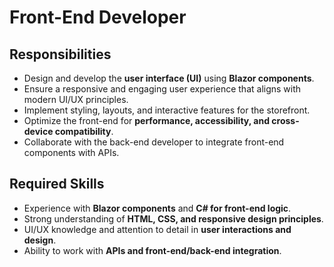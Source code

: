 # Front-End Developer

## Responsibilities
- Design and develop the **user interface (UI)** using **Blazor components**.
- Ensure a responsive and engaging user experience that aligns with modern UI/UX principles.
- Implement styling, layouts, and interactive features for the storefront.
- Optimize the front-end for **performance, accessibility, and cross-device compatibility**.
- Collaborate with the back-end developer to integrate front-end components with APIs.

## Required Skills
- Experience with **Blazor components** and **C# for front-end logic**.
- Strong understanding of **HTML, CSS, and responsive design principles**.
- UI/UX knowledge and attention to detail in **user interactions and design**.
- Ability to work with **APIs and front-end/back-end integration**.
